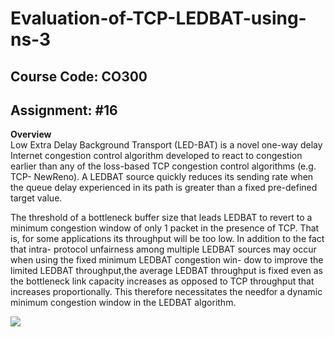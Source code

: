 # Evaluation-of-TCP-LEDBAT-using-ns-3

## Course Code: CO300 <br/>
## Assignment: #16

**Overview**<br/>
Low Extra Delay Background Transport (LED-BAT) is a novel one-way delay Internet congestion control
algorithm developed to react to congestion earlier than any of the loss-based TCP congestion control algorithms (e.g. TCP-
NewReno). A LEDBAT source quickly reduces its sending rate when the queue delay experienced in its path is greater than
a fixed pre-defined target value.<br/>

 The threshold of a bottleneck buffer size that leads LEDBAT to revert to a minimum congestion window of only 1
packet in the presence of TCP. That is, for some applications its throughput will be too low. In addition to the fact that intra-
protocol unfairness among multiple LEDBAT sources may occur when using the fixed minimum LEDBAT congestion win-
dow to improve the limited LEDBAT throughput,the average LEDBAT throughput is fixed even as the bottleneck link capacity increases as opposed to TCP throughput that increases proportionally. This therefore necessitates the needfor a dynamic minimum congestion window in the LEDBAT algorithm.<br/>

![](Screenshotfrom2019-11-2315-30-10.png)

